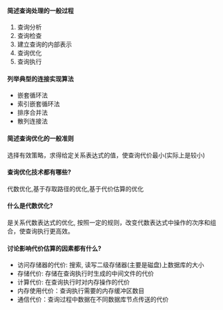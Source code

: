 #### 简述查询处理的一般过程

1. 查询分析
2. 查询检查
3. 建立查询的内部表示
4. 查询优化
5. 查询执行

#### 列举典型的连接实现算法

+ 嵌套循环法
+ 索引嵌套循环法
+ 排序合并法
+ 散列连接法

#### 简述查询优化的一般准则

选择有效策略，求得给定关系表达式的值，使查询代价最小(实际上是较小)

#### 查询优化技术都有哪些?

代数优化,基于存取路径的优化,基于代价估算的优化

#### 什么是代数优化?

是关系代数表达式的优化, 按照一定的规则，改变代数表达式中操作的次序和组合，使查询执行更高效。

#### 讨论影响代价估算的因素都有什么?

+ 访问存储器的代价: 搜索, 读写二级存储器(主要是磁盘)上数据库的大小
+ 存储代价: 存储在查询执行时生成的中间文件的代价
+ 计算代价: 在查询执行时对内存操作的代价
+ 内存使用代价：查询执行需要的内存缓冲区数目
+ 通信代价：查询过程中数据在不同数据库节点传送的代价
